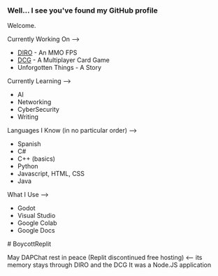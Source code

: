 ### Well... I see you've found my GitHub profile
Welcome.

Currently Working On -->
- [DIRO](https://github.com/DAPChat/DIRO) - An MMO FPS
- [DCG](https://github.com/DAPChat/DCG) - A Multiplayer Card Game
- Unforgotten Things - A Story

Currently Learning -->
- AI
- Networking
- CyberSecurity
- Writing

Languages I Know (in no particular order) -->
- Spanish
- C#
- C++ (basics)
- Python
- Javascript, HTML, CSS
- Java

What I Use -->
- Godot
- Visual Studio
- Google Colab
- Google Docs

\# BoycottReplit

May DAPChat rest in peace (Replit discontinued free hosting) <-- its memory stays through DIRO and the DCG
It was a Node.JS application
